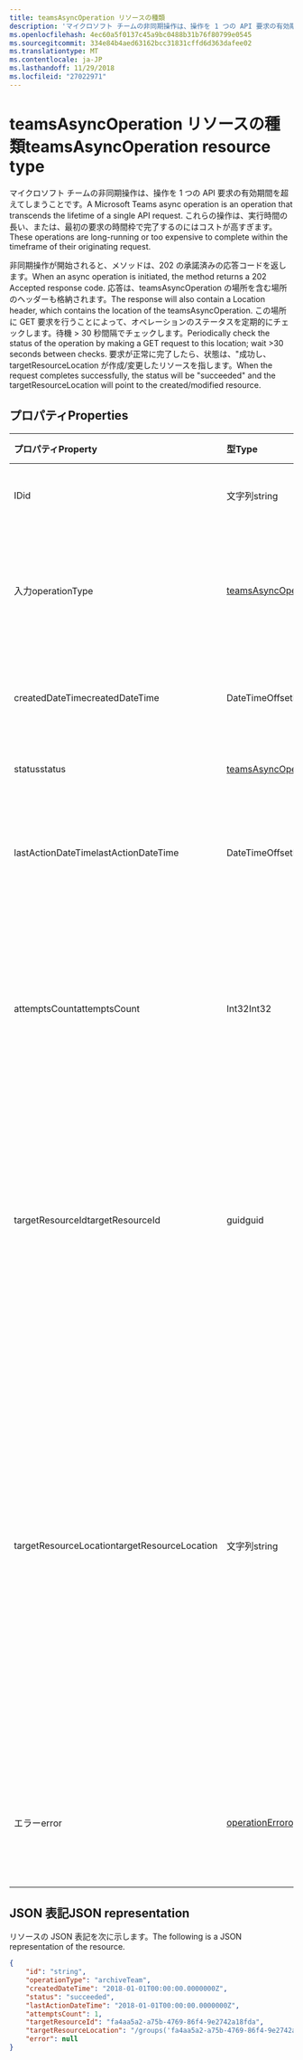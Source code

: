 ```yaml
---
title: teamsAsyncOperation リソースの種類
description: 'マイクロソフト チームの非同期操作は、操作を 1 つの API 要求の有効期間を超えてしまうことです。 '
ms.openlocfilehash: 4ec60a5f0137c45a9bc0488b31b76f80799e0545
ms.sourcegitcommit: 334e84b4aed63162bcc31831cffd6d363dafee02
ms.translationtype: MT
ms.contentlocale: ja-JP
ms.lasthandoff: 11/29/2018
ms.locfileid: "27022971"
---
```

# <a name="teamsasyncoperation-resource-type"></a><span data-ttu-id="8459a-103">teamsAsyncOperation リソースの種類</span><span class="sxs-lookup"><span data-stu-id="8459a-103">teamsAsyncOperation resource type</span></span>



<span data-ttu-id="8459a-104">マイクロソフト チームの非同期操作は、操作を 1 つの API 要求の有効期間を超えてしまうことです。</span><span class="sxs-lookup"><span data-stu-id="8459a-104">A Microsoft Teams async operation is an operation that transcends the lifetime of a single API request.</span></span> <span data-ttu-id="8459a-105">これらの操作は、実行時間の長い、または、最初の要求の時間枠で完了するのにはコストが高すぎます。</span><span class="sxs-lookup"><span data-stu-id="8459a-105">These operations are long-running or too expensive to complete within the timeframe of their originating request.</span></span>

<span data-ttu-id="8459a-106">非同期操作が開始されると、メソッドは、202 の承諾済みの応答コードを返します。</span><span class="sxs-lookup"><span data-stu-id="8459a-106">When an async operation is initiated, the method returns a 202 Accepted response code.</span></span> <span data-ttu-id="8459a-107">応答は、teamsAsyncOperation の場所を含む場所のヘッダーも格納されます。</span><span class="sxs-lookup"><span data-stu-id="8459a-107">The response will also contain a Location header, which contains the location of the teamsAsyncOperation.</span></span> <span data-ttu-id="8459a-108">この場所に GET 要求を行うことによって、オペレーションのステータスを定期的にチェックします。待機 > 30 秒間隔でチェックします。</span><span class="sxs-lookup"><span data-stu-id="8459a-108">Periodically check the status of the operation by making a GET request to this location; wait >30 seconds between checks.</span></span>
<span data-ttu-id="8459a-109">要求が正常に完了したら、状態は、"成功し、targetResourceLocation が作成/変更したリソースを指します。</span><span class="sxs-lookup"><span data-stu-id="8459a-109">When the request completes successfully, the status will be "succeeded" and the targetResourceLocation will point to the created/modified resource.</span></span>

## <a name="properties"></a><span data-ttu-id="8459a-110">プロパティ</span><span class="sxs-lookup"><span data-stu-id="8459a-110">Properties</span></span>

| <span data-ttu-id="8459a-111">プロパティ</span><span class="sxs-lookup"><span data-stu-id="8459a-111">Property</span></span> | <span data-ttu-id="8459a-112">型</span><span class="sxs-lookup"><span data-stu-id="8459a-112">Type</span></span>   | <span data-ttu-id="8459a-113">説明</span><span class="sxs-lookup"><span data-stu-id="8459a-113">Description</span></span> |
|:---------------|:--------|:----------|
|<span data-ttu-id="8459a-114">ID</span><span class="sxs-lookup"><span data-stu-id="8459a-114">id</span></span>|<span data-ttu-id="8459a-115">文字列</span><span class="sxs-lookup"><span data-stu-id="8459a-115">string</span></span> |<span data-ttu-id="8459a-116">操作の一意の id です。</span><span class="sxs-lookup"><span data-stu-id="8459a-116">Unique operation id.</span></span>|
|<span data-ttu-id="8459a-117">入力</span><span class="sxs-lookup"><span data-stu-id="8459a-117">operationType</span></span>|[<span data-ttu-id="8459a-118">teamsAsyncOperationType</span><span class="sxs-lookup"><span data-stu-id="8459a-118">teamsAsyncOperationType</span></span>](teamsasyncoperationtype.md) |<span data-ttu-id="8459a-119">説明している操作の種類を表します。</span><span class="sxs-lookup"><span data-stu-id="8459a-119">Denotes which type of operation is being described.</span></span>|
|<span data-ttu-id="8459a-120">createdDateTime</span><span class="sxs-lookup"><span data-stu-id="8459a-120">createdDateTime</span></span>|<span data-ttu-id="8459a-121">DateTimeOffset</span><span class="sxs-lookup"><span data-stu-id="8459a-121">DateTimeOffset</span></span> |<span data-ttu-id="8459a-122">操作が作成された時刻。</span><span class="sxs-lookup"><span data-stu-id="8459a-122">Time when the operation was created.</span></span>|
|<span data-ttu-id="8459a-123">status</span><span class="sxs-lookup"><span data-stu-id="8459a-123">status</span></span>|[<span data-ttu-id="8459a-124">teamsAsyncOperationStatus</span><span class="sxs-lookup"><span data-stu-id="8459a-124">teamsAsyncOperationStatus</span></span>](teamsasyncoperationstatus.md)| <span data-ttu-id="8459a-125">操作の状態です。</span><span class="sxs-lookup"><span data-stu-id="8459a-125">Operation status.</span></span>|
|<span data-ttu-id="8459a-126">lastActionDateTime</span><span class="sxs-lookup"><span data-stu-id="8459a-126">lastActionDateTime</span></span>|<span data-ttu-id="8459a-127">DateTimeOffset</span><span class="sxs-lookup"><span data-stu-id="8459a-127">DateTimeOffset</span></span> |<span data-ttu-id="8459a-128">非同期操作が最後に更新された時間です。</span><span class="sxs-lookup"><span data-stu-id="8459a-128">Time when the async operation was last updated.</span></span>|
|<span data-ttu-id="8459a-129">attemptsCount</span><span class="sxs-lookup"><span data-stu-id="8459a-129">attemptsCount</span></span>|<span data-ttu-id="8459a-130">Int32</span><span class="sxs-lookup"><span data-stu-id="8459a-130">Int32</span></span>|<span data-ttu-id="8459a-131">成功または失敗にマークされる前に操作が試行された回数です。</span><span class="sxs-lookup"><span data-stu-id="8459a-131">Number of times the operation was attempted before being marked successful or failed.</span></span>|
|<span data-ttu-id="8459a-132">targetResourceId</span><span class="sxs-lookup"><span data-stu-id="8459a-132">targetResourceId</span></span>|<span data-ttu-id="8459a-133">guid</span><span class="sxs-lookup"><span data-stu-id="8459a-133">guid</span></span> |<span data-ttu-id="8459a-134">作成または[チーム](../resources/team.md)では通常、この非同期操作を受けて変更されたオブジェクトの ID です。</span><span class="sxs-lookup"><span data-stu-id="8459a-134">The ID of the object that's created or modified as result of this async operation, typically a [team](../resources/team.md).</span></span>|
|<span data-ttu-id="8459a-135">targetResourceLocation</span><span class="sxs-lookup"><span data-stu-id="8459a-135">targetResourceLocation</span></span>|<span data-ttu-id="8459a-136">文字列</span><span class="sxs-lookup"><span data-stu-id="8459a-136">string</span></span>|<span data-ttu-id="8459a-137">作成または、この非同期操作を受けて変更されたオブジェクトの位置。</span><span class="sxs-lookup"><span data-stu-id="8459a-137">The location of the object that's created or modified as result of this async operation.</span></span> <span data-ttu-id="8459a-138">この URL は非透過値として扱われます、そのコンポーネントのパスには解析されませんする必要があります。</span><span class="sxs-lookup"><span data-stu-id="8459a-138">This URL should be treated as an opaque value and not parsed into its component paths.</span></span>|
|<span data-ttu-id="8459a-139">エラー</span><span class="sxs-lookup"><span data-stu-id="8459a-139">error</span></span>|[<span data-ttu-id="8459a-140">operationError</span><span class="sxs-lookup"><span data-stu-id="8459a-140">operationError</span></span>](operationerror.md)|<span data-ttu-id="8459a-141">非同期操作が失敗の原因となるすべてのエラーです。</span><span class="sxs-lookup"><span data-stu-id="8459a-141">Any error that causes the async operation to fail.</span></span>|

## <a name="json-representation"></a><span data-ttu-id="8459a-142">JSON 表記</span><span class="sxs-lookup"><span data-stu-id="8459a-142">JSON representation</span></span>

<span data-ttu-id="8459a-143">リソースの JSON 表記を次に示します。</span><span class="sxs-lookup"><span data-stu-id="8459a-143">The following is a JSON representation of the resource.</span></span>

<!-- {
  "blockType": "resource",
  "keyProperty": "id",
  "@odata.type": "microsoft.graph.teamsasyncoperation"
}-->

```json
{
    "id": "string",
    "operationType": "archiveTeam",
    "createdDateTime": "2018-01-01T00:00:00.0000000Z",
    "status": "succeeded",
    "lastActionDateTime": "2018-01-01T00:00:00.0000000Z",
    "attemptsCount": 1,
    "targetResourceId": "fa4aa5a2-a75b-4769-86f4-9e2742a18fda",
    "targetResourceLocation": "/groups('fa4aa5a2-a75b-4769-86f4-9e2742a18fda')/team",
    "error": null
}
```

<!-- uuid: 20fd7863-9545-40d4-ae8f-fee2d115a690
2015-10-25 14:57:30 UTC -->
<!-- {
  "type": "#page.annotation",
  "description": "teams async operation resource",
  "keywords": "",
  "section": "documentation",
  "tocPath": ""
}-->
